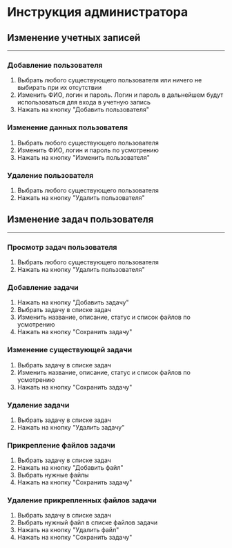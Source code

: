 # Инструкция администратора

## Изменение учетных записей

---

### Добавление пользователя

1. Выбрать любого существующего пользователя или ничего не выбирать при их отсутствии
2. Изменить ФИО, логин и пароль. Логин и пароль в дальнейшем будут использоваться для входа в учетную запись
3. Нажать на кнопку "Добавить пользователя"

### Изменение данных пользователя

1. Выбрать любого существующего пользователя
2. Изменить ФИО, логин и пароль по усмотрению
3. Нажать на кнопку "Изменить пользователя"

### Удаление пользователя

1. Выбрать любого существующего пользователя
2. Нажать на кнопку "Удалить пользователя"

## Изменение задач пользователя

---

### Просмотр задач пользователя

1. Выбрать любого существующего пользователя
2. Нажать на кнопку "Удалить пользователя"

### Добавление задачи

1. Нажать на кнопку "Добавить задачу"
2. Выбрать задачу в списке задач
3. Изменить название, описание, статус и список файлов по усмотрению
4. Нажать на кнопку "Сохранить задачу"

### Изменение существующей задачи

1. Выбрать задачу в списке задач
2. Изменить название, описание, статус и список файлов по усмотрению
3. Нажать на кнопку "Сохранить задачу"

### Удаление задачи

1. Выбрать задачу в списке задач
2. Нажать на кнопку "Удалить задачу"

### Прикрепление файлов задачи

1. Выбрать задачу в списке задач
2. Нажать на кнопку "Добавить файл"
3. Выбрать нужные файлы
4. Нажать на кнопку "Сохранить задачу"

### Удаление прикрепленных файлов задачи

1. Выбрать задачу в списке задач
2. Выбрать нужный файл в списке файлов задачи
3. Нажать на кнопку "Удалить файл"
4. Нажать на кнопку "Сохранить задачу"
